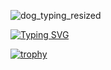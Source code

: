 
![dog_typing_resized](https://github.com/user-attachments/assets/440ff98d-1480-4ec3-9d63-83b9a9a17a4b)

[![Typing SVG](https://readme-typing-svg.demolab.com?font=Anton&size=50&pause=1000&color=FFFFFF&background=0C1117&center=true&vCenter=true&width=574&height=60&lines=Interested+in+On+Device+AI;Edge+AI+%C2%B7+Real+Time+Process)](https://git.io/typing-svg)

[![trophy](https://github-profile-trophy.vercel.app/?username=ryo-ma&theme=onedark)](https://github.com/ryo-ma/github-profile-trophy)
